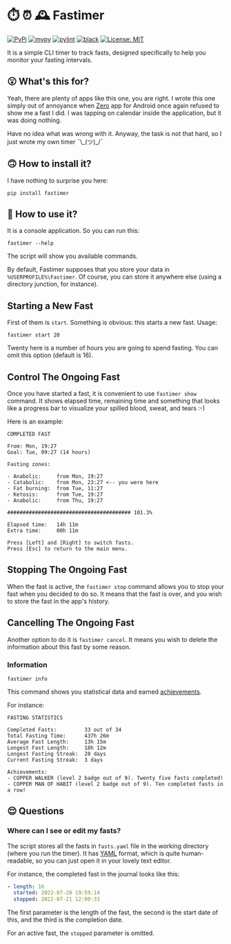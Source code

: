 # ⏱️ ⏰ 🕰️ Fastimer

[![PyPi](https://img.shields.io/pypi/v/fastimer)](https://pypi.org/project/fastimer/) [![mypy](https://github.com/vkostyanetsky/BlogBuilder/actions/workflows/mypy.yml/badge.svg)](https://github.com/vkostyanetsky/BlogBuilder/actions/workflows/mypy.yml) [![pylint](https://github.com/vkostyanetsky/Fastimer/actions/workflows/pylint.yml/badge.svg)](https://github.com/vkostyanetsky/Fastimer/actions/workflows/pylint.yml) [![black](https://github.com/vkostyanetsky/Fastimer/actions/workflows/black.yml/badge.svg)](https://github.com/vkostyanetsky/Fastimer/actions/workflows/black.yml) [![License: MIT](https://img.shields.io/badge/License-MIT-yellow.svg)](https://opensource.org/licenses/MIT)

It is a simple CLI timer to track fasts, designed specifically to help you monitor your fasting intervals.  

## 😮 What's this for?

Yeah, there are plenty of apps like this one, you are right. I wrote this one simply out of annoyance when [Zero](https://www.zerolongevity.com/) app for Android once again refused to show me a fast I did. I was tapping on calendar inside the application, but it was doing nothing.

Have no idea what was wrong with it. Anyway, the task is not that hard, so I just wrote my own timer ¯\\\_(ツ)\_/¯

## 🙃 How to install it?

I have nothing to surprise you here:

```commandline
pip install fastimer
```

## 🙂 How to use it?

It is a console application. So you can run this:

```commandline
fastimer --help
```

The script will show you available commands. 

By default, Fastimer supposes that you store your data in `%USERPROFILE%\Fastimer`. Of course, you can store it anywhere else (using a directory junction, for instance).

## Starting a New Fast

First of them is `start`. Something is obvious: this starts a new fast. Usage:

```commandline
fastimer start 20
```

Twenty here is a number of hours you are going to spend fasting. You can omit this option (default is 16).

## Control The Ongoing Fast

Once you have started a fast, it is convenient to use `fastimer show` command. It shows elapsed time, remaining time and something that looks like a progress bar to visualize your spilled blood, sweat, and tears :-)

Here is an example:

```
COMPLETED FAST

From: Mon, 19:27
Goal: Tue, 09:27 (14 hours)

Fasting zones:

- Anabolic:     from Mon, 19:27
- Catabolic:    from Mon, 23:27 <-- you were here
- Fat burning:  from Tue, 11:27
- Ketosis:      from Tue, 19:27
- Anabolic:     from Thu, 19:27

######################################## 101.3%

Elapsed time:   14h 11m
Extra time:     00h 11m

Press [Left] and [Right] to switch fasts.
Press [Esc] to return to the main menu.
```

## Stopping The Ongoing Fast

When the fast is active, the `fastimer stop` command allows you to stop your fast when you decided to do so. It means that the fast is over, and you wish to store the fast in the app's history.

## Cancelling The Ongoing Fast

Another option to do it is `fastimer cancel`.  It means you wish to delete the information about this fast by some reason. 

### Information

```commandline
fastimer info
```

This command shows you statistical data and earned [achievements](ACHIEVEMENTS.md).

For instance:

```
FASTING STATISTICS

Completed Fasts:         33 out of 34
Total Fasting Time:      437h 26m
Average Fast Length:     13h 15m
Longest Fast Length:     18h 12m
Longest Fasting Streak:  20 days
Current Fasting Streak:  3 days

Achievements:
- COPPER WALKER (level 2 badge out of 9). Twenty five fasts completed!
- COPPER MAN OF HABIT (level 2 badge out of 9). Ten completed fasts in a row!
```

## 😌 Questions 

### Where can I see or edit my fasts?

The script stores all the fasts in `fasts.yaml` file in the working directory (where you run the timer). It has [YAML](https://en.wikipedia.org/wiki/YAML) format, which is quite human-readable, so you can just open it in your lovely text editor.

For instance, the completed fast in the journal looks like this:

```yaml
- length: 16
  started: 2022-07-20 19:59:14
  stopped: 2022-07-21 12:00:33
```

The first parameter is the length of the fast, the second is the start date of this, and the third is the completion date.

For an active fast, the `stopped` parameter is omitted.